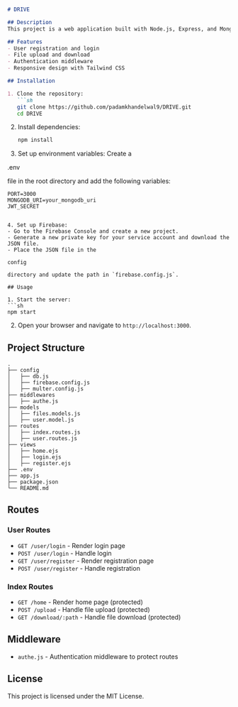 

```markdown
# DRIVE

## Description
This project is a web application built with Node.js, Express, and MongoDB. It includes user authentication, file upload, and download functionalities. The application uses Firebase for file storage and Tailwind CSS for styling.

## Features
- User registration and login
- File upload and download
- Authentication middleware
- Responsive design with Tailwind CSS

## Installation

1. Clone the repository:
   ```sh
   git clone https://github.com/padamkhandelwal9/DRIVE.git
   cd DRIVE
   ```

2. Install dependencies:
   ```sh
   npm install
   ```

3. Set up environment variables:
   Create a 

.env

 file in the root directory and add the following variables:
   ```plaintext
   PORT=3000
   MONGODB_URI=your_mongodb_uri
  JWT_SECRET
  

4. Set up Firebase:
   - Go to the Firebase Console and create a new project.
   - Generate a new private key for your service account and download the JSON file.
   - Place the JSON file in the 

config

 directory and update the path in `firebase.config.js`.

## Usage

1. Start the server:
   ```sh
   npm start
   ```

2. Open your browser and navigate to `http://localhost:3000`.

## Project Structure

```
.
├── config
│   ├── db.js
│   ├── firebase.config.js
│   ├── multer.config.js
├── middlewares
│   ├── authe.js
├── models
│   ├── files.models.js
│   ├── user.model.js
├── routes
│   ├── index.routes.js
│   ├── user.routes.js
├── views
│   ├── home.ejs
│   ├── login.ejs
│   ├── register.ejs
├── .env
├── app.js
├── package.json
└── README.md
```

## Routes

### User Routes
- `GET /user/login` - Render login page
- `POST /user/login` - Handle login
- `GET /user/register` - Render registration page
- `POST /user/register` - Handle registration

### Index Routes
- `GET /home` - Render home page (protected)
- `POST /upload` - Handle file upload (protected)
- `GET /download/:path` - Handle file download (protected)

## Middleware
- `authe.js` - Authentication middleware to protect routes

## License
This project is licensed under the MIT License.
